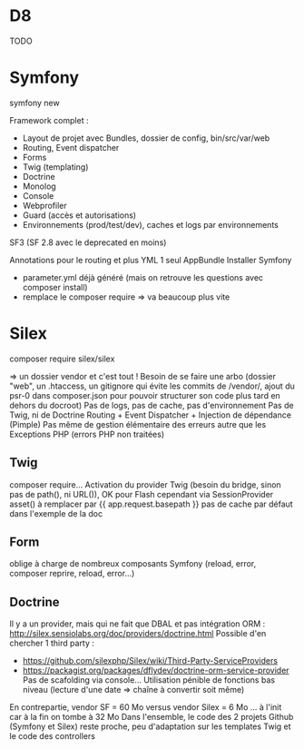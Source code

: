 D8
===

TODO

Symfony
=======

symfony new <projet>

Framework complet : 
 * Layout de projet avec Bundles, dossier de config, bin/src/var/web
 * Routing, Event dispatcher
 * Forms
 * Twig (templating)
 * Doctrine
 * Monolog
 * Console
 * Webprofiler
 * Guard (accès et autorisations)
 * Environnements (prod/test/dev), caches et logs par environnements

SF3 (SF 2.8 avec le deprecated en moins)

Annotations pour le routing et plus YML
1 seul AppBundle
Installer Symfony
 * parameter.yml déjà généré (mais on retrouve les questions avec composer install)
 * remplace le composer require => va beaucoup plus vite


Silex
=====

composer require silex/silex

=> un dossier vendor et c'est tout !
Besoin de se faire une arbo (dossier "web", un .htaccess, un gitignore qui évite les commits de /vendor/, ajout du psr-0 dans composer.json pour pouvoir structurer son code plus tard en dehors du docroot)
Pas de logs, pas de cache, pas d'environnement
Pas de Twig, ni de Doctrine
Routing + Event Dispatcher + Injection de dépendance (Pimple)
Pas même de gestion élémentaire des erreurs autre que les Exceptions PHP (errors PHP non traitées)

Twig
----

composer require...
Activation du provider Twig (besoin du bridge, sinon pas de path(), ni URL()), OK pour Flash cependant via SessionProvider
asset() à remplacer par {{ app.request.basepath }}
pas de cache par défaut dans l'exemple de la doc

Form
----

oblige à charge de nombreux composants Symfony (reload, error, composer reprire, reload, error...)

Doctrine
--------

Il y a un provider, mais qui ne fait que DBAL et pas intégration ORM : http://silex.sensiolabs.org/doc/providers/doctrine.html
Possible d'en chercher 1 third party : 
 * https://github.com/silexphp/Silex/wiki/Third-Party-ServiceProviders
 * https://packagist.org/packages/dflydev/doctrine-orm-service-provider
Pas de scafolding via console...
Utilisation pénible de fonctions bas niveau (lecture d'une date => chaîne à convertir soit même)

En contrepartie, vendor SF = 60 Mo versus vendor Silex = 6 Mo ... à l'init car à la fin on tombe à 32 Mo
Dans l'ensemble, le code des 2 projets Github (Symfony et Silex) reste proche, peu d'adaptation sur les templates Twig et le code des controllers
